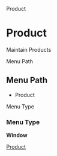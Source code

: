 
Product
# Product


Maintain Products

Menu Path
## Menu Path



- Product

Menu Type
### Menu Type

**Window**


[Product](functional-guide/window/window-product.md)